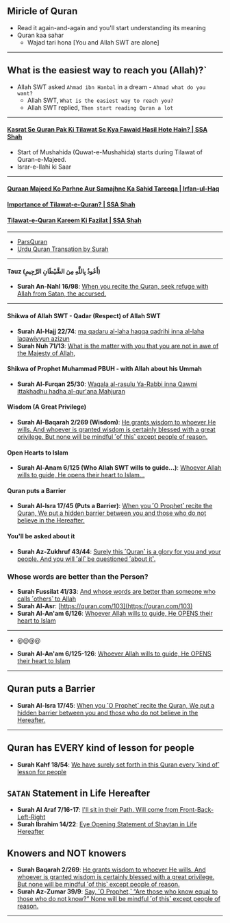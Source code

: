 ## Miricle of Quran
* Read it again-and-again and you'll start understanding its meaning
* Quran kaa sahar
   * Wajad tari hona [You and Allah SWT are alone]

***

## What is the easiest way to reach you (Allah)?`
* Allah SWT asked `Ahmad ibn Hanbal` in a dream - `Ahmad what do you want?`
    * Allah SWT, `What is the easiest way to reach you?`
    * Allah SWT replied, `Then start reading Quran a lot`

***


#### [Kasrat Se Quran Pak Ki Tilawat Se Kya Fawaid Hasil Hote Hain? | SSA Shah](https://www.youtube.com/watch?v=9nF6w7PHeSQ)
* Start of Mushahida (Quwat-e-Mushahida) starts during Tilawat of Quran-e-Majeed.
* Israr-e-Ilahi ki Saar

***

#### [Quraan Majeed Ko Parhne Aur Samajhne Ka Sahid Tareeqa | Irfan-ul-Haq](https://www.youtube.com/watch?v=Xo3UB-TIlFk)
#### [Importance of Tilawat-e-Quran? | SSA Shah](https://www.youtube.com/watch?v=Q-BoK1oCfns)
#### [Tilawat-e-Quran Kareem Ki Fazilat | SSA Shah](https://www.youtube.com/watch?v=nf1byixjdzE)

***

* [ParsQuran](http://www.parsquran.com/eng/)
* [Urdu Quran Transation by Surah](https://hamariweb.com/islam/download-urdu-quran-with-translation-pdf)

***

#### Tauz (أَعُوذُ بِاللَّهِ مِنَ الشَّيْطَانِ الرَّجِيمِ)
* __Surah An-Nahl 16/98__: [When you recite the Quran, seek refuge with Allah from Satan, the accursed.](https://quranwbw.com/16/98)

*** 

#### Shikwa of Allah SWT - Qadar (Respect) of Allah SWT
* __Surah Al-Hajj 22/74__: [ma qadaru al-laha haqqa qadrihi inna al-laha laqawiyyun azizun](https://quranwbw.com/22#74)
* __Surah Nuh 71/13__: [What is the matter with you that you are not in awe of the Majesty of Allah,](https://quranwbw.com/71/13)
  
#### Shikwa of Prophet Muhammad PBUH - with Allah about his Ummah
* __Surah Al-Furqan 25/30__: [Waqala al-rasulu Ya-Rabbi inna Qawmi ittakhadhu hadha al-qur'ana Mahjuran](https://quran.com/25/30)

#### Wisdom (A Great Privilege)
* __Surah Al-Baqarah 2/269 (Wisdom)__: [He grants wisdom to whoever He wills. And whoever is granted wisdom is certainly blessed with a great privilege. But none will be mindful ˹of this˺ except people of reason.](https://quran.com/2/269)

#### Open Hearts to Islam
* __Surah Al-Anam 6/125 (Who Allah SWT wills to guide...)__: [Whoever Allah wills to guide, He opens their heart to Islam...](https://quranwbw.com/6/125)

#### Quran puts a Barrier
* __Surah Al-Isra 17/45 (Puts a Barrier)__: [When you ˹O Prophet˺ recite the Quran, We put a hidden barrier between you and those who do not believe in the Hereafter.](https://quran.com/17/45)

#### You'll be asked about it
* __Surah Az-Zukhruf 43/44__: [Surely this ˹Quran˺ is a glory for you and your people. And you will ˹all˺ be questioned ˹about it˺.](https://quran.com/43/44)

### Whose words are better than the Person?
* __Surah Fussilat 41/33__: [And whose words are better than someone who calls ˹others˺ to Allah](https://quran.com/41/33-35)
* __Surah Al-Asr__: [https://quran.com/103](https://quran.com/103)
* __Surah Al-An'am 6/126__: [Whoever Allah wills to guide, He OPENS their heart to Islam](https://quran.com/6/126)

*** 

* @@@@

* __Surah Al-An'am 6/125-126__: [Whoever Allah wills to guide, He OPENS their heart to Islam](https://quran.com/6/125-127)

***

## Quran puts a Barrier
* __Surah Al-Isra 17/45__: [When you ˹O Prophet˺ recite the Quran, We put a hidden barrier between you and those who do not believe in the Hereafter.](https://quran.com/17/45)

***

## Quran has EVERY kind of lesson for people
* __Surah Kahf 18/54__: [We have surely set forth in this Quran every ˹kind of˺ lesson for people](https://quran.com/18/54)

## `SATAN` Statement in Life Hereafter
* __Surah Al Araf 7/16-17__: [I'll sit in their Path. Will come from Front-Back-Left-Right](https://quranwbw.com/7#16-17)
* __Surah Ibrahim 14/22__: [Eye Opening Statement of Shaytan in Life Hereafter](https://quran.com/14/22)

## Knowers and NOT knowers
* __Surah Baqarah 2/269__: [He grants wisdom to whoever He wills. And whoever is granted wisdom is certainly blessed with a great privilege. But none will be mindful ˹of this˺ except people of reason.](https://quran.com/2/269)
* __Surah Az-Zumar 39/9__: [Say, ˹O Prophet,˺ “Are those who know equal to those who do not know?” None will be mindful ˹of this˺ except people of reason.](https://quran.com/39/9)

***
